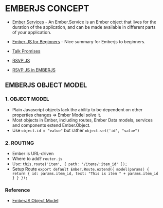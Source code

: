 # EMBERJS CONCEPT
* [Ember Services](https://guides.emberjs.com/v2.12.0/applications/services/) - An Ember.Service is an Ember object that lives for the duration of the application, and can be made available in different parts of your application.

* [Ember JS for Beginners](https://viblo.asia/thaont/posts/wznVGLdjGZOe) - Nice summary for Emberjs to beginners.

* [Talk Promises](http://bantic.github.io/talks-promises/#/12)

* [RSVP JS](https://github.com/nvminhtu/rsvp.js)

* [RSVP JS in EMBERJS](https://www.emberjs.com/api/classes/RSVP.html)

## EMBERJS OBJECT MODEL

### 1. OBJECT MODEL
* Plain Javascript objects lack the ability to be dependent on other properties changes => Ember Model solve it.
* Most objects in Ember, including routes, Ember Data models, services and components extend Ember.Object.
* Use `object.id = "value"` but rather `object.set('id', "value")`

### 2. ROUTING
* Ember is URL-driven
* Where to add? `router.js`
* Use: `this.route('item', { path: '/items/:item_id' });`
* Setup Route
`export default Ember.Route.extend({
  model(params) {
    return {
      id: params.item_id,
      text: "This is item " + params.item_id
    }
  }
});`

### Reference
* [EmberJS Object Model](https://emberigniter.com/5-essential-ember-concepts/)

